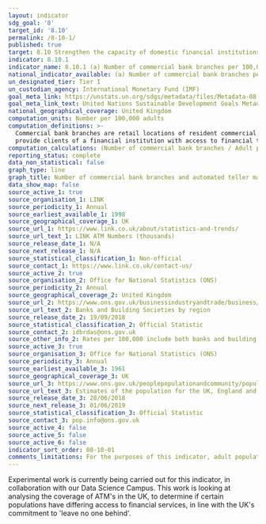 ```yaml
---
layout: indicator
sdg_goal: '8'
target_id: '8.10'
permalink: /8-10-1/
published: true
target: 8.10 Strengthen the capacity of domestic financial institutions to encourage and expand access to banking, insurance and financial services for all
indicator: 8.10.1
indicator_name: 8.10.1 (a) Number of commercial bank branches per 100,000 adults and (b) number of automated teller machines (ATMs) per 100,000 adults
national_indicator_available: (a) Number of commercial bank branches per 100,000 adults and (b) number of automated teller machines (ATMs) per 100,000 adults
un_designated_tier: Tier I
un_custodian_agency: International Monetary Fund (IMF)
goal_meta_link: https://unstats.un.org/sdgs/metadata/files/Metadata-08-10-01.pdf
goal_meta_link_text: United Nations Sustainable Development Goals Metadata (PDF 411 KB)
national_geographical_coverage: United Kingdom
computation_units: Number per 100,000 adults
computation_definitions: >-
  Commercial bank branches are retail locations of resident commercial banks and other resident banks that function as commercial banks that provide financial services to customers and are physically separated. Automated teller machines are computerized telecommunications devices that
  provide clients of a financial institution with access to financial transactions in a public place.
computation_calculations: (Number of commercial bank branches / Adult population) * 100,000 | (Number of ATMs / Adult population) * 100,000
reporting_status: complete
data_non_statistical: false
graph_type: line
graph_title: Number of commercial bank branches and automated teller machines (ATMs) per 100,000 adults
data_show_map: false
source_active_1: true
source_organisation_1: LINK
source_periodicity_1: Annual
source_earliest_available_1: 1998
source_geographical_coverage_1: UK
source_url_1: https://www.link.co.uk/about/statistics-and-trends/
source_url_text_1: LINK ATM Numbers (thousands)
source_release_date_1: N/A
source_next_release_1: N/A
source_statistical_classification_1: Non-official
source_contact_1: https://www.link.co.uk/contact-us/
source_active_2: true
source_organisation_2: Office for National Statistics (ONS)
source_periodicity_2: Annual
source_geographical_coverage_2: United Kingdom
source_url_2: https://www.ons.gov.uk/businessindustryandtrade/business/activitysizeandlocation/adhocs/009190banksandbuildingsocietiesbyregion
source_url_text_2: Banks and Building Societies by region
source_release_date_2: 19/09/2018
source_statistical_classification_2: Official Statistic
source_contact_2: idbrdas@ons.gov.uk 
source_other_info_2: Rates per 100,000 include both banks and building societies counts
source_active_3: true
source_organisation_3: Office for National Statistics (ONS)
source_periodicity_3: Annual
source_earliest_available_3: 1961
source_geographical_coverage_3: UK
source_url_3: https://www.ons.gov.uk/peoplepopulationandcommunity/populationandmigration/populationestimates/datasets/populationestimatesforukenglandandwalesscotlandandnorthernireland
source_url_text_3: Estimates of the population for the UK, England and Wales, Scotland and Northern Ireland
source_release_date_3: 28/06/2018
source_next_release_3: 01/06/2019
source_statistical_classification_3: Official Statistic
source_contact_3: pop.info@ons.gov.uk
source_active_4: false
source_active_5: false
source_active_6: false
indicator_sort_order: 08-10-01
comments_limitations: For the purposes of this indicator, adult population refers to all individuals aged 15 years and over. Data follows the UN specification for this indicator. This indicator has not been identified in collaboration with topic experts.
---
```

Experimental work is currently being carried out for this indicator, in collaboration with our Data Science Campus. This work is looking at analysing the coverage of ATM's in the UK, to determine if certain populations have differing access to financial services, in line with the UK's commitment to 'leave no one behind'.